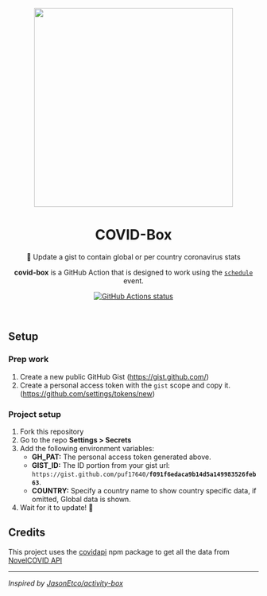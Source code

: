 <p align="center">
  <img width="400" src="https://user-images.githubusercontent.com/17516174/80812104-92733d00-8bc7-11ea-8017-1ed35aa64d4b.png">
  <h1 align="center">COVID-Box</h1>
  <p align="center">🦠 Update a gist to contain global or per country coronavirus stats</p>
  <p align="center"><strong>covid-box</strong> is a GitHub Action that is designed to work using the <a href="https://developer.github.com/actions/managing-workflows/creating-and-cancelling-a-workflow/#scheduling-a-workflow"><code>schedule</code></a> event.</p>
</p>

<p align="center"><a href="https://github.com/puf17640/covid-box"><img alt="GitHub Actions status" src="https://github.com/puf17640/covid-box/workflows/Node%20CI/badge.svg"></a></p>
<br>

## Setup


### Prep work

1. Create a new public GitHub Gist (https://gist.github.com/)
2. Create a personal access token with the `gist` scope and copy it. (https://github.com/settings/tokens/new)

### Project setup

1. Fork this repository
2. Go to the repo **Settings > Secrets**
3. Add the following environment variables:
   - **GH_PAT:** The personal access token generated above.
   - **GIST_ID:** The ID portion from your gist url: `https://gist.github.com/puf17640/`**`f091f6edaca9b14d5a149983526feb63`**.
   - **COUNTRY:** Specify a country name to show country specific data, if omitted, Global data is shown.
4. Wait for it to update! 🎉

## Credits

This project uses the [covidapi](https://npmjs.com/covidapi) npm package to get all the data from [NovelCOVID API](https://disease.sh)

---

_Inspired by [JasonEtco/activity-box](https://github.com/JasonEtco/activity-box)_
